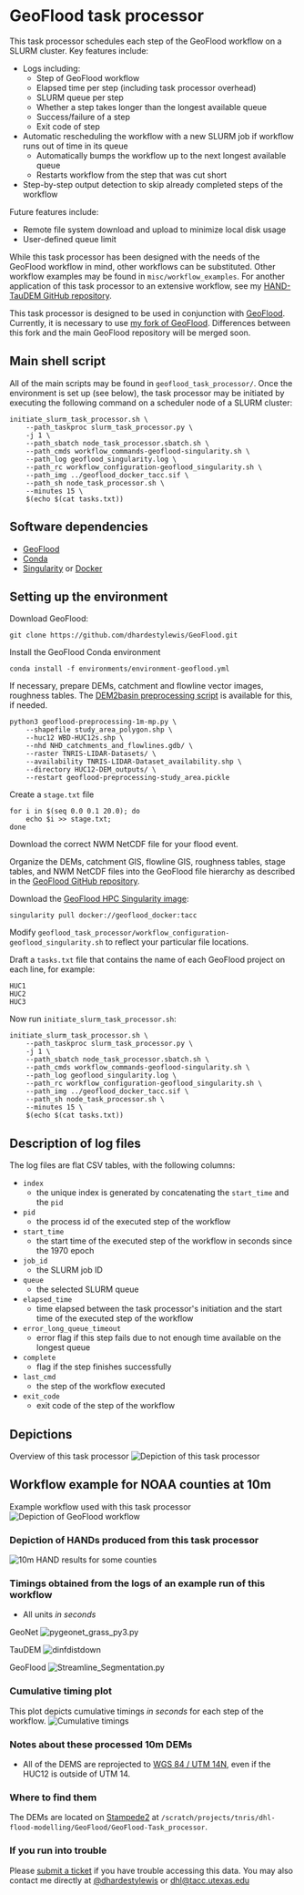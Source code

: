 # GeoFlood task processor
This task processor schedules each step of the GeoFlood workflow on a SLURM cluster. Key features include:
* Logs including:
    * Step of GeoFlood workflow
    * Elapsed time per step (including task processor overhead)
    * SLURM queue per step
    * Whether a step takes longer than the longest available queue
    * Success/failure of a step
    * Exit code of step
* Automatic rescheduling the workflow with a new SLURM job if workflow runs out of time in its queue
    * Automatically bumps the workflow up to the next longest available queue
    * Restarts workflow from the step that was cut short
* Step-by-step output detection to skip already completed steps of the workflow

Future features include:
* Remote file system download and upload to minimize local disk usage
* User-defined queue limit

While this task processor has been designed with the needs of the GeoFlood workflow in mind, other workflows can be substituted.
Other workflow examples may be found in `misc/workflow_examples`.
For another application of this task processor to an extensive workflow, see my [HAND-TauDEM GitHub repository](https://github.com/dhardestylewis/HAND-TauDEM).

This task processor is designed to be used in conjunction with [GeoFlood](https://github.com/passaH2O/GeoFlood).
Currently, it is necessary to use [my fork of GeoFlood](https://github.com/dhardestylewis/GeoFlood).
Differences between this fork and the main GeoFlood repository will be merged soon.

## Main shell script
All of the main scripts may be found in `geoflood_task_processor/`.
Once the environment is set up (see below), the task processor may be initiated by executing the following command on a scheduler node of a SLURM cluster:
```
initiate_slurm_task_processor.sh \
    --path_taskproc slurm_task_processor.py \
    -j 1 \
    --path_sbatch node_task_processor.sbatch.sh \
    --path_cmds workflow_commands-geoflood-singularity.sh \
    --path_log geoflood_singularity.log \
    --path_rc workflow_configuration-geoflood_singularity.sh \
    --path_img ../geoflood_docker_tacc.sif \
    --path_sh node_task_processor.sh \
    --minutes 15 \
    $(echo $(cat tasks.txt))
```

## Software dependencies
* [GeoFlood](https://github.com/dhardestylewis/GeoFlood)
* [Conda](https://conda.io/projects/conda/en/latest/user-guide/install/linux.html)
* [Singularity](https://sylabs.io/guides/3.0/user-guide/installation.html) or [Docker](https://docs.docker.com/engine/install/centos/)

## Setting up the environment
Download GeoFlood:
```
git clone https://github.com/dhardestylewis/GeoFlood.git
```
Install the GeoFlood Conda environment
```
conda install -f environments/environment-geoflood.yml
```
If necessary, prepare DEMs, catchment and flowline vector images, roughness tables. The [DEM2basin preprocessing script](https://github.com/dhardestylewis/DEM2basin) is available for this, if needed.
```
python3 geoflood-preprocessing-1m-mp.py \
    --shapefile study_area_polygon.shp \
    --huc12 WBD-HUC12s.shp \
    --nhd NHD_catchments_and_flowlines.gdb/ \
    --raster TNRIS-LIDAR-Datasets/ \
    --availability TNRIS-LIDAR-Dataset_availability.shp \
    --directory HUC12-DEM_outputs/ \
    --restart geoflood-preprocessing-study_area.pickle
```
Create a `stage.txt` file
```
for i in $(seq 0.0 0.1 20.0); do
    echo $i >> stage.txt;
done
```
Download the correct NWM NetCDF file for your flood event.

Organize the DEMs, catchment GIS, flowline GIS, roughness tables, stage tables, and NWM NetCDF files into the GeoFlood file hierarchy as described in the [GeoFlood GitHub repository](https://github.com/dhardestylewis/GeoFlood).

Download the [GeoFlood HPC Singularity image](https://hub.docker.com/r/dhardestylewis/geoflood_docker):
```
singularity pull docker://geoflood_docker:tacc
```

Modify `geoflood_task_processor/workflow_configuration-geoflood_singularity.sh` to reflect your particular file locations.

Draft a `tasks.txt` file that contains the name of each GeoFlood project on each line, for example:
```
HUC1
HUC2
HUC3
```

Now run `initiate_slurm_task_processor.sh`:
```
initiate_slurm_task_processor.sh \
    --path_taskproc slurm_task_processor.py \
    -j 1 \
    --path_sbatch node_task_processor.sbatch.sh \
    --path_cmds workflow_commands-geoflood-singularity.sh \
    --path_log geoflood_singularity.log \
    --path_rc workflow_configuration-geoflood_singularity.sh \
    --path_img ../geoflood_docker_tacc.sif \
    --path_sh node_task_processor.sh \
    --minutes 15 \
    $(echo $(cat tasks.txt))
```

## Description of log files
The log files are flat CSV tables, with the following columns:
* `index`
    * the unique index is generated by concatenating the `start_time` and the `pid`
* `pid`
    * the process id of the executed step of the workflow
* `start_time`
    * the start time of the executed step of the workflow in seconds since the 1970 epoch
* `job_id`
    * the SLURM job ID
* `queue`
    * the selected SLURM queue
* `elapsed_time`
    * time elapsed between the task processor's initiation and the start time of the executed step of the workflow
* `error_long_queue_timeout`
    * error flag if this step fails due to not enough time available on the longest queue
* `complete`
    * flag if the step finishes successfully
* `last_cmd`
    * the step of the workflow executed
* `exit_code`
    * exit code of the step of the workflow

## Depictions

Overview of this task processor
![Depiction of this task processor](https://github.com/dhardestylewis/GeoFlood-Task_processor/blob/main/images/GeoFlood-Task_processor-quality.jpg)

## Workflow example for NOAA counties at 10m

Example workflow used with this task processor
![Depiction of GeoFlood workflow](https://github.com/dhardestylewis/GeoFlood-Task_processor/blob/main/images/GeoFlood_Singularity-Workflow-quality.jpg)

### Depiction of HANDs produced from this task processor

![10m HAND results for some counties](https://github.com/dhardestylewis/GeoFlood-Task_processor/blob/main/images/HANDs_depicted.png)

### Timings obtained from the logs of an example run of this workflow

* All units _in seconds_

GeoNet
![pygeonet_grass_py3.py](https://github.com/dhardestylewis/GeoFlood-Task_processor/blob/main/images/NOAA-10m-Final_flowlines-pygeonet_grass_py3.py.png)

TauDEM
![dinfdistdown](https://github.com/dhardestylewis/GeoFlood-Task_processor/blob/main/images/NOAA-10m-Final_flowlines-dinfdistdown.png)

GeoFlood
![Streamline_Segmentation.py](https://github.com/dhardestylewis/GeoFlood-Task_processor/blob/main/images/NOAA-10m-Final_flowlines-Streamline_Segmentation.py.png)

### Cumulative timing plot

This plot depicts cumulative timings _in seconds_ for each step of the workflow.
![Cumulative timings](https://github.com/dhardestylewis/GeoFlood-Task_processor/blob/main/images/NOAA-10m-Final_flowlines-Cumulative_command_timings.png)

### Notes about these processed 10m DEMs
* All of the DEMS are reprojected to [WGS 84 / UTM 14N](https://epsg.io/32614), even if the HUC12 is outside of UTM 14.
### Where to find them
The DEMs are located on [Stampede2](https://www.tacc.utexas.edu/systems/stampede2) at `/scratch/projects/tnris/dhl-flood-modelling/GeoFlood/GeoFlood-Task_processor`.
### If you run into trouble
Please [submit a ticket](https://portal.tacc.utexas.edu/tacc-consulting) if you have trouble accessing this data. You may also contact me directly at [@dhardestylewis](https://github.com/dhardestylewis) or <dhl@tacc.utexas.edu>


